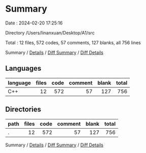 # Summary

Date : 2024-02-20 17:25:16

Directory /Users/linanxuan/Desktop/A1/src

Total : 12 files,  572 codes, 57 comments, 127 blanks, all 756 lines

Summary / [Details](details.md) / [Diff Summary](diff.md) / [Diff Details](diff-details.md)

## Languages
| language | files | code | comment | blank | total |
| :--- | ---: | ---: | ---: | ---: | ---: |
| C++ | 12 | 572 | 57 | 127 | 756 |

## Directories
| path | files | code | comment | blank | total |
| :--- | ---: | ---: | ---: | ---: | ---: |
| . | 12 | 572 | 57 | 127 | 756 |

Summary / [Details](details.md) / [Diff Summary](diff.md) / [Diff Details](diff-details.md)